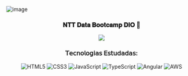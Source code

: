 ![image](https://user-images.githubusercontent.com/80232643/205412483-420042e3-9de2-4663-ae7c-9ca096deb4d9.png)

<div align="center">
<h3>𝐍𝐓𝐓 𝐃𝐚𝐭𝐚 𝐁𝐨𝐨𝐭𝐜𝐚𝐦𝐩 𝐃𝐈𝐎 🌈</h3>
</div>


<div align="center">
  <div>
    <img src="https://media1.giphy.com/media/37Md3lHS7s6k2tHIp7/giphy.gif?cid=790b76113a6fbc413118139fbf91deac92a4faeb985190ad&rid=giphy.gif&ct=g" align="center">
  </div>
</div>


<div align="center">
<h3>𝖳𝖾𝖼𝗇𝗈𝗅𝗈𝗀𝗂𝖺𝗌 𝖤𝗌𝗍𝗎𝖽𝖺𝖽𝖺𝗌:</h3> 

![HTML5](https://img.shields.io/badge/html5-%23E34F26.svg?style=for-the-badge&logo=html5&logoColor=white)
![CSS3](https://img.shields.io/badge/css3-%231572B6.svg?style=for-the-badge&logo=css3&logoColor=white)
![JavaScript](https://img.shields.io/badge/javascript-%23323330.svg?style=for-the-badge&logo=javascript&logoColor=%23F7DF1E)
![TypeScript](https://img.shields.io/badge/typescript-%23007ACC.svg?style=for-the-badge&logo=typescript&logoColor=white)
![Angular](https://img.shields.io/badge/angular-%23DD0031.svg?style=for-the-badge&logo=angular&logoColor=white)
![AWS](https://img.shields.io/badge/AWS-%23FF9900.svg?style=for-the-badge&logo=amazon-aws&logoColor=white)
</div>
